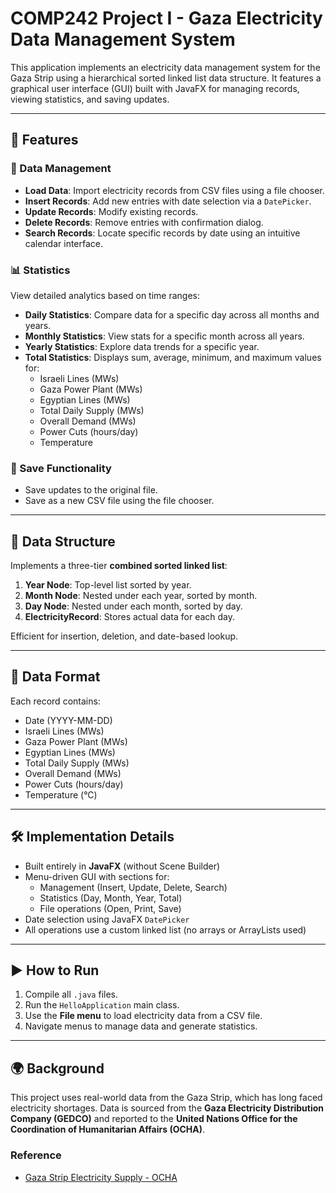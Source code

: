 # COMP242 Project I - Gaza Electricity Data Management System

This application implements an electricity data management system for the Gaza Strip using a hierarchical sorted linked list data structure. It features a graphical user interface (GUI) built with JavaFX for managing records, viewing statistics, and saving updates.

---

## 🔧 Features

### 📂 Data Management
- **Load Data**: Import electricity records from CSV files using a file chooser.
- **Insert Records**: Add new entries with date selection via a `DatePicker`.
- **Update Records**: Modify existing records.
- **Delete Records**: Remove entries with confirmation dialog.
- **Search Records**: Locate specific records by date using an intuitive calendar interface.

### 📊 Statistics
View detailed analytics based on time ranges:
- **Daily Statistics**: Compare data for a specific day across all months and years.
- **Monthly Statistics**: View stats for a specific month across all years.
- **Yearly Statistics**: Explore data trends for a specific year.
- **Total Statistics**: Displays sum, average, minimum, and maximum values for:
  - Israeli Lines (MWs)
  - Gaza Power Plant (MWs)
  - Egyptian Lines (MWs)
  - Total Daily Supply (MWs)
  - Overall Demand (MWs)
  - Power Cuts (hours/day)
  - Temperature

### 💾 Save Functionality
- Save updates to the original file.
- Save as a new CSV file using the file chooser.

---

## 🧱 Data Structure

Implements a three-tier **combined sorted linked list**:
1. **Year Node**: Top-level list sorted by year.
2. **Month Node**: Nested under each year, sorted by month.
3. **Day Node**: Nested under each month, sorted by day.
4. **ElectricityRecord**: Stores actual data for each day.

Efficient for insertion, deletion, and date-based lookup.

---

## 🧾 Data Format
Each record contains:
- Date (YYYY-MM-DD)
- Israeli Lines (MWs)
- Gaza Power Plant (MWs)
- Egyptian Lines (MWs)
- Total Daily Supply (MWs)
- Overall Demand (MWs)
- Power Cuts (hours/day)
- Temperature (°C)

---

## 🛠️ Implementation Details
- Built entirely in **JavaFX** (without Scene Builder)
- Menu-driven GUI with sections for:
  - Management (Insert, Update, Delete, Search)
  - Statistics (Day, Month, Year, Total)
  - File operations (Open, Print, Save)
- Date selection using JavaFX `DatePicker`
- All operations use a custom linked list (no arrays or ArrayLists used)

---

## ▶️ How to Run
1. Compile all `.java` files.
2. Run the `HelloApplication` main class.
3. Use the **File menu** to load electricity data from a CSV file.
4. Navigate menus to manage data and generate statistics.

---

## 🌍 Background
This project uses real-world data from the Gaza Strip, which has long faced electricity shortages. Data is sourced from the **Gaza Electricity Distribution Company (GEDCO)** and reported to the **United Nations Office for the Coordination of Humanitarian Affairs (OCHA)**.

### Reference
- [Gaza Strip Electricity Supply - OCHA](https://www.ochaopt.org/page/gaza-strip-electricity-supply)

